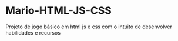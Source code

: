 # Mario-HTML-JS-CSS
Projeto de jogo básico em html js e css com o intuito de desenvolver habilidades e recursos
